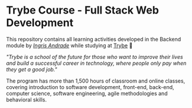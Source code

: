 # Trybe Course - Full Stack Web Development

This repository contains all learning activities developed in the Backend module by _[Ingris Andrade](https://www.linkedin.com/in/ingrisandrade/)_ while studying at [Trybe](https://www.betrybe.com/) :rocket:

_"Trybe is a school of the future for those who want to improve their lives and build a successful career in technology, where people only pay when they get a good job."_

The program has more than 1,500 hours of classroom and online classes, covering introduction to software development, front-end, back-end, computer science, software engineering, agile methodologies and behavioral skills.
